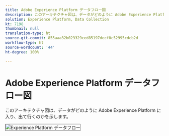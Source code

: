 ```yaml
---
title: Adobe Experience Platform データフロー図
description: このアーキテクチャ図は、データがどのように Adobe Experience Platform に入り、出て行くのかを示します。
solution: Experience Platform, Data Collection
kt: 7198
thumbnail: null
translation-type: ht
source-git-commit: 855aaa32b023329ced85197decf0c52995cdcb2d
workflow-type: ht
source-wordcount: '44'
ht-degree: 100%

---
```



# Adobe Experience Platform データフロー図

このアーキテクチャ図は、データがどのように Adobe Experience Platform に入り、出て行くのかを示します。

<img src="assets/aepdataflow.svg" alt="Experience Platform データフロー" style="border:1px solid #4a4a4a" />